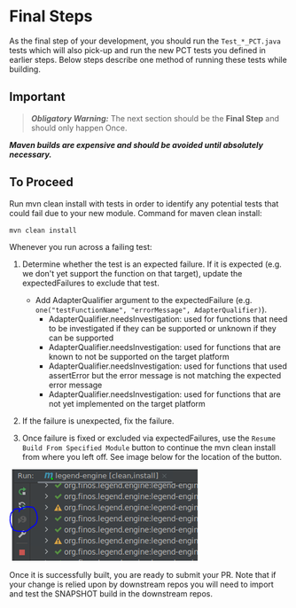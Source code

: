 # Final Steps
As the final step of your development, you should run the ```Test_*_PCT.java``` tests which will also pick-up and run the new PCT tests you
defined in earlier steps. Below steps describe one method of running these tests while building.

## Important
> **_Obligatory Warning:_**
The next section should be the **Final Step** and should only happen Once. 
> 
***Maven builds are expensive and should be avoided until absolutely necessary.***

## To Proceed
Run mvn clean install with tests in order to identify any potential tests that could fail due to your new module.
Command for maven clean install:
```
mvn clean install
```

Whenever you run across a failing test:
1. Determine whether the test is an expected failure. If it is expected (e.g. we don't yet support the function on that target),
update the expectedFailures to exclude that test.
   - Add AdapterQualifier argument to the expectedFailure (e.g. `one("testFunctionName", "errorMessage", AdapterQualifier)`).
     - AdapterQualifier.needsInvestigation: used for functions that need to be investigated if they can be supported or unknown if they can be supported
     - AdapterQualifier.needsInvestigation: used for functions that are known to not be supported on the target platform
     - AdapterQualifier.needsInvestigation: used for functions that used assertError but the error message is not matching the expected error message
     - AdapterQualifier.needsInvestigation: used for functions that are not yet implemented on the target platform

2. If the failure is unexpected, fix the failure. 

3. Once failure is fixed or excluded via expectedFailures, use the ```Resume Build From Specified Module``` button
   to continue the mvn clean install from where you left off. See image below for the location of the button.

![ResumeBuild](assets/resumeBuildbutton.PNG)

Once it is successfully built, you are ready to submit your PR. Note that if your change is relied upon by downstream repos you 
will need to import and test the SNAPSHOT build in the downstream repos. 


